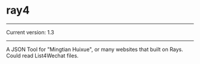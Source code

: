 # ray4

---

Current version: 1.3

---
A JSON Tool for "Mingtian Huixue", or many websites that built on Rays.
Could read List4Wechat files.

